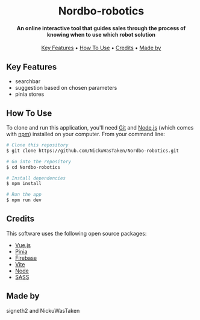 <h1 align="center">
  Nordbo-robotics
</h1>

<h4 align="center">An online interactive tool that guides sales through the process of knowing when to use which robot solution</h4>


<p align="center">
  <a href="#key-features">Key Features</a> •
  <a href="#how-to-use">How To Use</a> •
  <a href="#credits">Credits</a> •
  <a href="#license">Made by</a>
</p>


## Key Features

* searchbar 
* suggestion based on chosen parameters 
* pinia stores 


## How To Use

To clone and run this application, you'll need [Git](https://git-scm.com) and [Node.js](https://nodejs.org/en/download/) (which comes with [npm](http://npmjs.com)) installed on your computer. From your command line:

```bash
# Clone this repository
$ git clone https://github.com/NickuWasTaken/Nordbo-robotics.git

# Go into the repository
$ cd Nordbo-robotics 

# Install dependencies
$ npm install

# Run the app
$ npm run dev
```


## Credits

This software uses the following open source packages:

- [Vue.js](https://vuejs.org)
- [Pinia](https://pinia.vuejs.org)
- [Firebase](https://firebase.google.com)
- [Vite](https://vitejs.dev)
- [Node](https://nodejs.org/en)
- [SASS](https://sass-lang.com/)





## Made by 

signeth2 and NickuWasTaken
